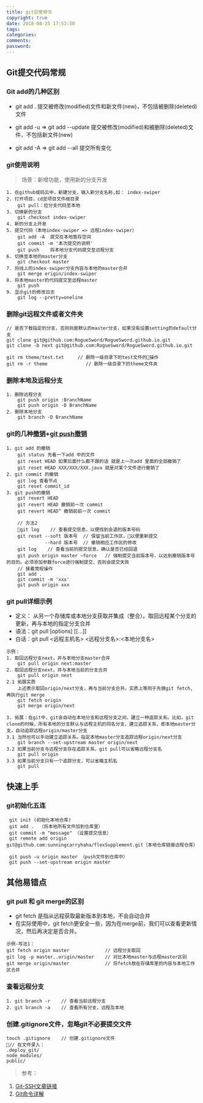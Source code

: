 ```yaml
---
title: git日常命令
copyright: true
date: 2018-08-25 17:53:50
tags:
categories:
comments:
password:
---
```



## Git提交代码常规
### Git add的几种区别

- git add .
提交被修改(modified)文件和新文件(new)，不包括被删除(deleted)文件

- git add -u => git add --update
提交被修改(modified)和被删除(deleted)文件，不包括新文件(new)

- git add -A => git add --all 
提交所有变化

### git使用说明
> 场景：新增功能，使用新的分支开发
```code
1. 在github或码云中，新建分支，输入新分支名称,如： index-swiper
2. 打开项目，cd至项目文件根目录
    git pull：拉分支代码至本地
3. 切换新的分支
    git checkout index-swiper
4. 新的分支上开发
5. 提交代码（本地index-swiper => 远程index-swiper）
    git add -A  提交在本地暂存空间
    git commit -m '本次提交的说明'
    git push    将本地分支代码提交至远程分支
6. 切换至本地的master分支
    git checkout master
7. 将线上的index-swiper分支内容与本地的master合并
    git merge origin/index-swiper
8. 将本地master的代码提交至远程master
    git push
9. 显示git的修改日志
    git log --pretty=oneline
```

### 删除git远程文件或者文件夹
```code
// 是否下载指定的分支，否则则是默认的master分支，如果没有设置setting的default分支
git clone git@github.com:RogueSword/RogueSword.github.io.git
git clone -b next git@github.com:RogueSword/RogueSword.github.io.git

git rm theme/test.txt     // 删除一级目录下的test文件的操作
git rm -r theme              // 删除一级目录下的theme文件夹
```

### 删除本地及远程分支
```code
1. 删除远程分支
    git push origin :BranchName
    git push origin -D BranchName
2. 删除本地分支
    git branch -D BranchName
```

### git的几种[撤销](https://blog.csdn.net/kongbaidepao/article/details/52253774)+[git push撤销](https://blog.csdn.net/hanchao5272/article/details/79435730)
```
1. git add 的撤销
    git status 先看一下add 中的文件 
    git reset HEAD 如果后面什么都不跟的话 就是上一次add 里面的全部撤销了 
    git reset HEAD XXX/XXX/XXX.java 就是对某个文件进行撤销了
2. git commit 的撤销
    git log 查看节点
    git reset commit_id
3. git push的撤销
    git revert HEAD
    git revert HEAD 撤销前一次 commit 
    git revert HEAD^ 撤销前前一次 commit

    // 方法2
    git log    // 查看提交信息，以便找到会退的版本号码
    git reset --soft 版本号  // 保留当前工作区，以便重新提交
              --hard 版本号  // 撤销相应工作区的修改
    git log    // 查看当前的提交信息，确认是否已经回退
    git push origin master –force   // 强制提交当前版本号，以达到撤销版本号的目的。必须添加参数force进行强制提交，否则会提交失败
    // 接着常规操作
    git add .
    git commit -m 'xxx'
    git push origin xxx
```

### git pull详细示例
- 定义： 从另一个存储库或本地分支获取并集成（整合）。取回远程某个分支的更新，再与本地的指定分支合并
- 语法：git pull [options] [<repository>[<refspec>...]]
- 白话：git pull <远程主机名> <远程分支名>:<本地分支名>

```
示例：
1. 取回远程分支next，并与本地分支master合并
    git pull origin next:master
2. 取回远程分支next，并与本地当前的分支合并
    git pull origin next
2.1 拓展实质
    上述表示取回origin/next分支，再与当前分支合并。实质上等同于先做git fetch, 再执行git merge
    git fetch origin
    git merge origin/next

3. 拓展：在git中，git会自动在本地分支和远程分支之间，建立一种追踪关系。比如，git clone的时候，所有本地的分支默认与远程主机的同名分支，建立追踪关系，即本地master分支，自动追踪远程origin/master分支
3.1 当然也可以手动建立追踪关系。指定本地master分支追踪远程origin/next分支
    git branch --set-upstream master origin/next
3.2 如果当前分支与远程分支存在追踪关系，git pull可以省略远程分支名
    git pull origin
3.3 如果当前分支只有一个追踪分支，可以省略主机名
    git pull
```

## 快速上手
### git初始化五连
```
 git init (初始化本地仓库)
 git add .  （将本地所有文件加到仓库里）
 git commit -m "message" （设置提交信息）
 git remote add origin git@github.com:sunningcarryhaha/flexSupplement.git（本地仓库链接远程仓库）
 
 git push -u origin master （push文件到仓库中）
 git push --set-upstream origin master

```

## 其他易错点
### git pull 和 git merge的区别
- git fetch 是指从远程获取最新版本到本地，不会自动合并
- 在实际使用中，git fetch更安全一些，因为在merge前，我们可以查看更新情况，然后再决定是否合并。

```
示例-写法1：
git fetch origin master             // 远程分支取回
git log -p master..origin/master    // 对比本地master与远程master区别
git merge origin/master             // 将fetch放在存储库里的内容与本地工作区合并
```
<script src="https://cdnjs.cloudflare.com/ajax/libs/modernizr/2.8.3/modernizr.min.js" type="text/javascript"></script>


### 查看远程分支
```
1. git branch -r    // 查看当前远程分支
2. git branch -a    // 查看所有分支，远程及本地
```

### 创建.gitignore文件，忽略git不必要提交文件
```code
touch .gitignore    // 创建.gitignore文件
// 在文件录入：
.deploy_git/
node_modules/
public/
```

> 参考：
1. [Git-SSH文章链接](https://blog.csdn.net/superxlcr/article/details/51354257)
2. [Git命令详解](https://www.yiibai.com/git/git_pull.html)